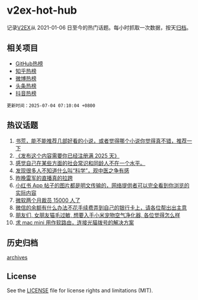 # v2ex-hot-hub

 记录[V2EX](https://www.v2ex.com/)从 2021-01-06 日至今的热门话题。每小时抓取一次数据，按天[归档](archives)。
 
 ## 相关项目

- [GitHub热榜](https://github.com/snaildev/github-hot-hub)
- [知乎热榜](https://github.com/snaildev/zhihu-hot-hub)
- [微博热榜](https://github.com/snaildev/weibo-hot-hub)
- [头条热榜](https://github.com/snaildev/toutiao-hot-hub)
- [抖音热榜](https://github.com/snaildev/douyin-hot-hub)


 `更新时间：2025-07-04 07:10:04 +0800`

## 热议话题

1. [书荒，能不能推荐几部好看的小说，或者觉得哪个小说你觉得真不错，推荐一下](https://www.v2ex.com/t/1142672)
1. [《发布这个内容需要你已经注册满 2025 天》](https://www.v2ex.com/t/1142771)
1. [感觉自己在某些方面的社会常识和同龄人不在一个水平。](https://www.v2ex.com/t/1142677)
1. [发现很多人不知道什么叫“科学”，观中医之争有感](https://www.v2ex.com/t/1142663)
1. [昨晚雷军的直播真的拉跨](https://www.v2ex.com/t/1142657)
1. [小红书 App 帖子的图片都是明文传输的，网络提供者可以完全看到你浏览的实际内容](https://www.v2ex.com/t/1142748)
1. [微软两个月裁员 15000 人了](https://www.v2ex.com/t/1142682)
1. [微信的余额有什么办法不花手续费弄到自己的银行卡上，请各位帮出出主意](https://www.v2ex.com/t/1142695)
1. [朋友们, 女朋友猫毛过敏, 想要入手小米宠物空气净化器, 各位觉得怎么样](https://www.v2ex.com/t/1142725)
1. [求 mac mini 用作软路由，连接光猫拨号的解决方案](https://www.v2ex.com/t/1142658)

## 历史归档

[archives](archives)

## License

See the [LICENSE](LICENSE) file for license rights and limitations (MIT).
